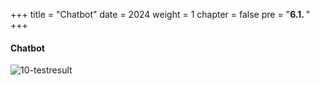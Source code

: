 +++
title = "Chatbot"
date = 2024
weight = 1
chapter = false
pre = "<b>6.1. </b>"
+++ 

#### Chatbot

![10-testresult](/images/10-testresult/chabot-sample.gif?width=90pc)
